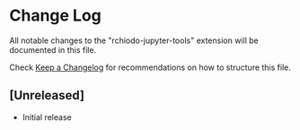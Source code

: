 # Change Log

All notable changes to the "rchiodo-jupyter-tools" extension will be documented in this file.

Check [Keep a Changelog](http://keepachangelog.com/) for recommendations on how to structure this file.

## [Unreleased]

- Initial release